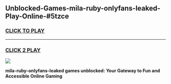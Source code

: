 
## Unblocked-Games-mila-ruby-onlyfans-leaked-Play-Online-#5tzce
<h3>
<a href="https://premium.freeplayer.one?title=mila-ruby-onlyfans-leaked&ref=24F">CLICK TO PLAY</a></h3>
<hr>

<h3>
<a href="https://premium.freeplayer.one?title=mila-ruby-onlyfans-leaked&ref=24F">CLICK 2 PLAY</a>
  
</h3>

<a href="https://premium.freeplayer.one?title=mila-ruby-onlyfans-leaked&ref=24F/"><img src="https://clearcache.store/games.png"></a>


**mila-ruby-onlyfans-leaked games unblocked: Your Gateway to Fun and Accessible Online Gaming**
